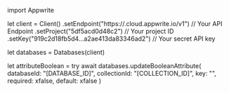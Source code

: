 import Appwrite

let client = Client()
    .setEndpoint("https://<REGION>.cloud.appwrite.io/v1") // Your API Endpoint
    .setProject("5df5acd0d48c2") // Your project ID
    .setKey("919c2d18fb5d4...a2ae413da83346ad2") // Your secret API key

let databases = Databases(client)

let attributeBoolean = try await databases.updateBooleanAttribute(
    databaseId: "[DATABASE_ID]",
    collectionId: "[COLLECTION_ID]",
    key: "",
    required: xfalse,
    default: xfalse
)

